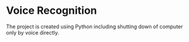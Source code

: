 # Voice Recognition
 The project is created using Python including shutting down of computer only by voice directly.
